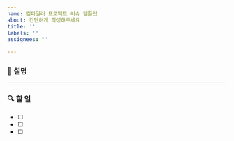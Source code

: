 ```yaml
---
name: 컴파일러 프로젝트 이슈 템플릿
about: 간단하게 작성해주세요
title: ''
labels: ''
assignees: ''

---
```


### 📌 설명
---


### 🔍 할 일
- [ ]
- [ ]
- [ ]
